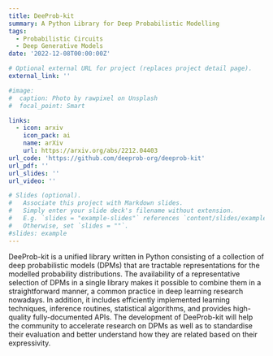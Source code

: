 ```yaml
---
title: DeeProb-kit
summary: A Python Library for Deep Probabilistic Modelling
tags:
  - Probabilistic Circuits
  - Deep Generative Models
date: '2022-12-08T00:00:00Z'

# Optional external URL for project (replaces project detail page).
external_link: ''

#image:
#  caption: Photo by rawpixel on Unsplash
#  focal_point: Smart

links:
  - icon: arxiv
    icon_pack: ai 
    name: arXiv
    url: https://arxiv.org/abs/2212.04403 
url_code: 'https://github.com/deeprob-org/deeprob-kit'
url_pdf: ''
url_slides: ''
url_video: ''

# Slides (optional).
#   Associate this project with Markdown slides.
#   Simply enter your slide deck's filename without extension.
#   E.g. `slides = "example-slides"` references `content/slides/example-slides.md`.
#   Otherwise, set `slides = ""`.
#slides: example
---
```


DeeProb-kit is a unified library written in Python consisting of a collection of deep probabilistic models (DPMs) that are tractable representations for the modelled probability distributions.
The availability of a representative selection of DPMs in a single library makes it possible to combine them in a straightforward manner, a common practice in deep learning research nowadays.
In addition, it includes efficiently implemented learning techniques, inference routines, statistical algorithms, and provides high-quality fully-documented APIs.
The development of DeeProb-kit will help the community to accelerate research on DPMs as well as to standardise their evaluation and better understand how they are related based on their expressivity.
